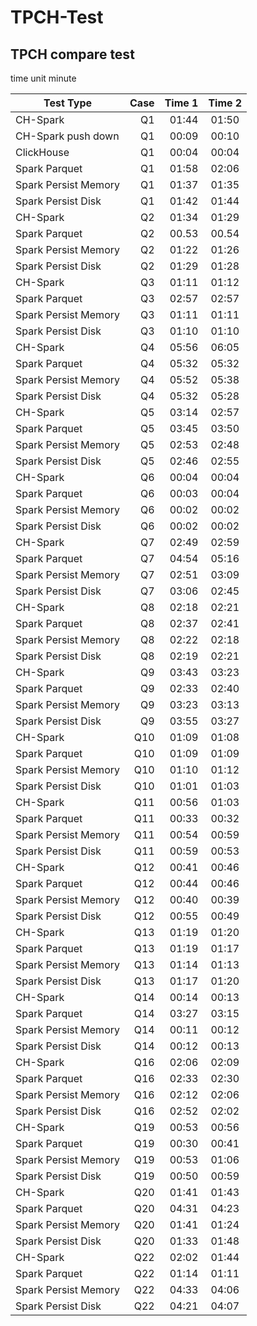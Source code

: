 # TPCH-Test
## TPCH compare test 
time unit minute

| Test Type                      | Case    |  Time  1  | Time 2 | 
| --------                       | -----:  |   ----:   | :----: | 
| CH-Spark                       | Q1      |   01:44   | 01:50  |
| CH-Spark push down             | Q1      |   00:09   | 00:10  |
| ClickHouse                     | Q1      |   00:04   | 00:04  |
| Spark Parquet                  | Q1      |   01:58   | 02:06  |
| Spark Persist Memory           | Q1      |   01:37   | 01:35  |
| Spark Persist Disk             | Q1      |   01:42   | 01:44  |
| CH-Spark                       | Q2      |   01:34   | 01:29  |
| Spark Parquet                  | Q2      |   00.53   | 00.54  |
| Spark Persist Memory           | Q2      |   01:22   | 01:26  |
| Spark Persist Disk             | Q2      |   01:29   | 01:28  |
| CH-Spark                       | Q3      |   01:11   | 01:12  |
| Spark Parquet                  | Q3      |   02:57   | 02:57  |
| Spark Persist Memory           | Q3      |   01:11   | 01:11  |
| Spark Persist Disk             | Q3      |   01:10   | 01:10  |
| CH-Spark                       | Q4      |   05:56   | 06:05  |
| Spark Parquet                  | Q4      |   05:32   | 05:32  |
| Spark Persist Memory           | Q4      |   05:52   | 05:38  |
| Spark Persist Disk             | Q4      |   05:32   | 05:28  |
| CH-Spark                       | Q5      |   03:14   | 02:57  |
| Spark Parquet                  | Q5      |   03:45   | 03:50  |
| Spark Persist Memory           | Q5      |   02:53   | 02:48  |
| Spark Persist Disk             | Q5      |   02:46   | 02:55  |
| CH-Spark                       | Q6      |   00:04   | 00:04  |
| Spark Parquet                  | Q6      |   00:03   | 00:04  |
| Spark Persist Memory           | Q6      |   00:02   | 00:02  |
| Spark Persist Disk             | Q6      |   00:02   | 00:02  |
| CH-Spark                       | Q7      |   02:49   | 02:59  |
| Spark Parquet                  | Q7      |   04:54   | 05:16  |
| Spark Persist Memory           | Q7      |   02:51   | 03:09  |
| Spark Persist Disk             | Q7      |   03:06   | 02:45  |
| CH-Spark                       | Q8      |   02:18   | 02:21  |
| Spark Parquet                  | Q8      |   02:37   | 02:41  |
| Spark Persist Memory           | Q8      |   02:22   | 02:18  |
| Spark Persist Disk             | Q8      |   02:19   | 02:21  |
| CH-Spark                       | Q9      |   03:43   | 03:23  |
| Spark Parquet                  | Q9      |   02:33   | 02:40  |
| Spark Persist Memory           | Q9      |   03:23   | 03:13  |
| Spark Persist Disk             | Q9      |   03:55   | 03:27  |
| CH-Spark                       | Q10     |   01:09   | 01:08  |
| Spark Parquet                  | Q10     |   01:09   | 01:09  |
| Spark Persist Memory           | Q10     |   01:10   | 01:12  |
| Spark Persist Disk             | Q10     |   01:01   | 01:03  |
| CH-Spark                       | Q11     |   00:56   | 01:03  |
| Spark Parquet                  | Q11     |   00:33   | 00:32  |
| Spark Persist Memory           | Q11     |   00:54   | 00:59  |
| Spark Persist Disk             | Q11     |   00:59   | 00:53  |
| CH-Spark                       | Q12     |   00:41   | 00:46  |
| Spark Parquet                  | Q12     |   00:44   | 00:46  |
| Spark Persist Memory           | Q12     |   00:40   | 00:39  |
| Spark Persist Disk             | Q12     |   00:55   | 00:49  |
| CH-Spark                       | Q13     |   01:19   | 01:20  |
| Spark Parquet                  | Q13     |   01:19   | 01:17  |
| Spark Persist Memory           | Q13     |   01:14   | 01:13  |
| Spark Persist Disk             | Q13     |   01:17   | 01:20  |
| CH-Spark                       | Q14     |   00:14   | 00:13  |
| Spark Parquet                  | Q14     |   03:27   | 03:15  |
| Spark Persist Memory           | Q14     |   00:11   | 00:12  |
| Spark Persist Disk             | Q14     |   00:12   | 00:13  |
| CH-Spark                       | Q16     |   02:06   | 02:09  |
| Spark Parquet                  | Q16     |   02:33   | 02:30  |
| Spark Persist Memory           | Q16     |   02:12   | 02:06  |
| Spark Persist Disk             | Q16     |   02:52   | 02:02  |
| CH-Spark                       | Q19     |   00:53   | 00:56  |
| Spark Parquet                  | Q19     |   00:30   | 00:41  |
| Spark Persist Memory           | Q19     |   00:53   | 01:06  |
| Spark Persist Disk             | Q19     |   00:50   | 00:59  |
| CH-Spark                       | Q20     |   01:41   | 01:43  |
| Spark Parquet                  | Q20     |   04:31   | 04:23  |
| Spark Persist Memory           | Q20     |   01:41   | 01:24  |
| Spark Persist Disk             | Q20     |   01:33   | 01:48  |
| CH-Spark                       | Q22     |   02:02   | 01:44  |
| Spark Parquet                  | Q22     |   01:14   | 01:11  |
| Spark Persist Memory           | Q22     |   04:33   | 04:06  |
| Spark Persist Disk             | Q22     |   04:21   | 04:07  |
